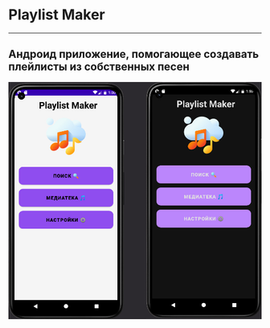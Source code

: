 # Playlist Maker

---

## Андроид приложение, помогающее создавать плейлисты из собственных песен

![](readme/main.jpg)

